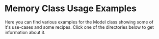 # Memory Class Usage Examples

Here you can find various examples for the Model class showing some of it's use-cases and some recipes.
Click one of the directories below to get information about it.
